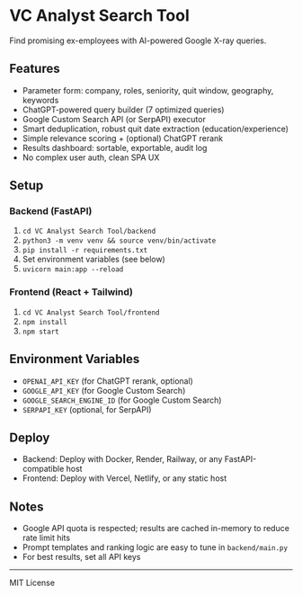 # VC Analyst Search Tool

Find promising ex-employees with AI-powered Google X-ray queries.

## Features
- Parameter form: company, roles, seniority, quit window, geography, keywords
- ChatGPT-powered query builder (7 optimized queries)
- Google Custom Search API (or SerpAPI) executor
- Smart deduplication, robust quit date extraction (education/experience)
- Simple relevance scoring + (optional) ChatGPT rerank
- Results dashboard: sortable, exportable, audit log
- No complex user auth, clean SPA UX

## Setup

### Backend (FastAPI)
1. `cd VC Analyst Search Tool/backend`
2. `python3 -m venv venv && source venv/bin/activate`
3. `pip install -r requirements.txt`
4. Set environment variables (see below)
5. `uvicorn main:app --reload`

### Frontend (React + Tailwind)
1. `cd VC Analyst Search Tool/frontend`
2. `npm install`
3. `npm start`

## Environment Variables
- `OPENAI_API_KEY` (for ChatGPT rerank, optional)
- `GOOGLE_API_KEY` (for Google Custom Search)
- `GOOGLE_SEARCH_ENGINE_ID` (for Google Custom Search)
- `SERPAPI_KEY` (optional, for SerpAPI)

## Deploy
- Backend: Deploy with Docker, Render, Railway, or any FastAPI-compatible host
- Frontend: Deploy with Vercel, Netlify, or any static host

## Notes
- Google API quota is respected; results are cached in-memory to reduce rate limit hits
- Prompt templates and ranking logic are easy to tune in `backend/main.py`
- For best results, set all API keys

---
MIT License 